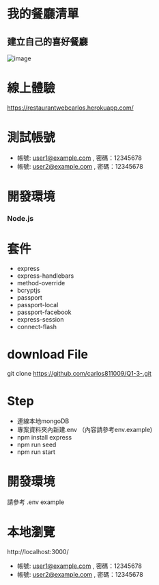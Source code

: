 # 我的餐廳清單

## 建立自己的喜好餐廳
![image](https://github.com/carlos811009/Q1-3-/blob/main/%E6%88%AA%E5%9C%96%202021-06-20%2018.57.24.png)

# 線上體驗
https://restaurantwebcarlos.herokuapp.com/

# 測試帳號

- 帳號: user1@example.com , 密碼：12345678
- 帳號: user2@example.com , 密碼：12345678

# 開發環境
### Node.js

# 套件
- express
- express-handlebars
- method-override
- bcryptjs
- passport
- passport-local
- passport-facebook
- express-session
- connect-flash

# download File
git clone https://github.com/carlos811009/Q1-3-.git

# Step

- 連線本地mongoDB
- 專案資料夾內新建.env （內容請參考env.example)
- npm install express
- npm run seed
- npm run start

# 開發環境
請參考 .env example

# 本地瀏覽
http://localhost:3000/

- 帳號: user1@example.com , 密碼：12345678
- 帳號: user2@example.com , 密碼：12345678
